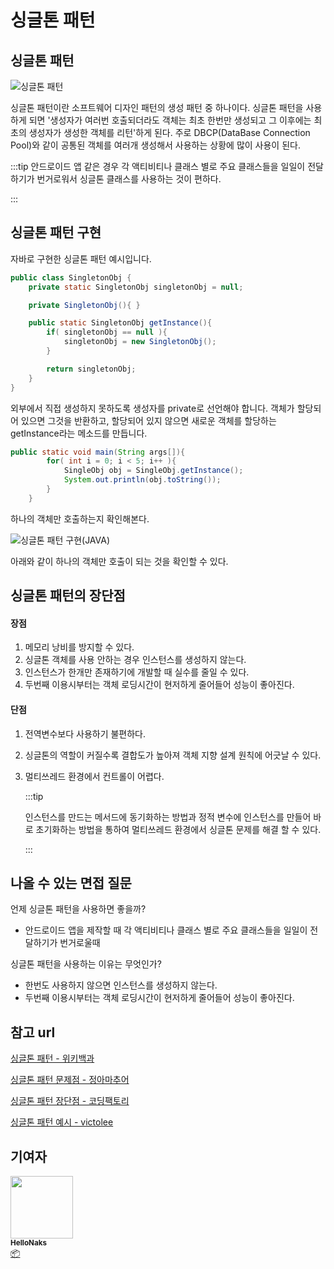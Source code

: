 # 싱글톤 패턴



## 싱글톤 패턴

![싱글톤 패턴](/img/design-pattern/singleton_pattern/singleton_define.jpg)

싱글톤 패턴이란 소프트웨어 디자인 패턴의 생성 패턴 중 하나이다. 싱글톤 패턴을 사용하게 되면 '생성자가 여러번 호출되더라도 객체는 최초 한번만 생성되고 그 이후에는 최초의 생성자가 생성한 객체를 리턴'하게 된다. 주로 DBCP(DataBase Connection Pool)와 같이 공통된 객체를 여러개 생성해서 사용하는 상황에 많이 사용이 된다. 

:::tip 안드로이드 앱 같은 경우 각 액티비티나 클래스 별로 주요 클래스들을 일일이 전달하기가 번거로워서 싱글톤 클래스를 사용하는 것이 편하다.

:::



## 싱글톤 패턴 구현

자바로 구현한 싱글톤 패턴 예시입니다. 

```java
public class SingletonObj {
    private static SingletonObj singletonObj = null;

    private SingletonObj(){ }

    public static SingletonObj getInstance(){
        if( singletonObj == null ){
            singletonObj = new SingletonObj();
        }

        return singletonObj;
    }
}
```

외부에서 직접 생성하지 못하도록 생성자를 private로 선언해야 합니다. 객체가 할당되어 있으면 그것을 반환하고, 할당되어 있지 않으면 새로운 객체를 할당하는 getInstance라는 메소드를 만듭니다.

```java
public static void main(String args[]){
        for( int i = 0; i < 5; i++ ){
            SingleObj obj = SingleObj.getInstance();
            System.out.println(obj.toString());
        }
    }
```

하나의 객체만 호출하는지 확인해본다.

![싱글톤 패턴 구현(JAVA)](/img/design-pattern/singleton_pattern/singleton1.png)

아래와 같이 하나의 객체만 호출이 되는 것을 확인할 수 있다.



## 싱글톤 패턴의 장단점

#### 장점

1. 메모리 낭비를 방지할 수 있다.
2. 싱글톤 객체를 사용 안하는 경우 인스턴스를 생성하지 않는다.
3. 인스턴스가 한개만 존재하기에 개발할 때 실수를 줄일 수 있다.
4. 두번째 이용시부터는 객체 로딩시간이 현저하게 줄어들어 성능이 좋아진다.

#### 단점

1. 전역변수보다 사용하기 불편하다.

2. 싱글톤의 역할이 커질수록 결합도가 높아져 객체 지향 설계 원칙에 어긋날 수 있다.

3. 멀티쓰레드 환경에서 컨트롤이 어렵다.

   :::tip

   인스턴스를 만드는 메서드에 동기화하는 방법과 정적 변수에 인스턴스를 만들어 바로 초기화하는 방법을 통하여 멀티쓰레드 환경에서 싱글톤 문제를 해결 할 수 있다.

   :::

   

## 나올 수 있는 면접 질문

언제 싱글톤 패턴을 사용하면 좋을까?

- 안드로이드 앱을 제작할 때 각 액티비티나 클래스 별로 주요 클래스들을 일일이 전달하기가 번거로울때

싱글톤 패턴을 사용하는 이유는 무엇인가?

- 한번도 사용하지 않으면 인스턴스를 생성하지 않는다.
- 두번째 이용시부터는 객체 로딩시간이 현저하게 줄어들어 성능이 좋아진다.



## 참고 url

[싱글톤 패턴 - 위키백과](https://ko.wikipedia.org/wiki/%EC%8B%B1%EA%B8%80%ED%84%B4_%ED%8C%A8%ED%84%B4)

[싱글톤 패턴 문제점 - 정아마추어](https://jeong-pro.tistory.com/86)

[싱글톤 패턴 장단점 - 코딩팩토리](https://coding-factory.tistory.com/709)

[싱글톤 패턴 예시 - victolee](https://victorydntmd.tistory.com/293)



## 기여자


 <td align="center"><a href="https://github.com/HelloNaks"><img src="https://avatars.githubusercontent.com/u/49478141?v=4?s=100" width="100px;" alt=""/><br /><sub><b>HelloNaks</b></sub></a><br /><a href="#platform-HelloNaks" title="Packaging/porting to new platform">📦</a></td>